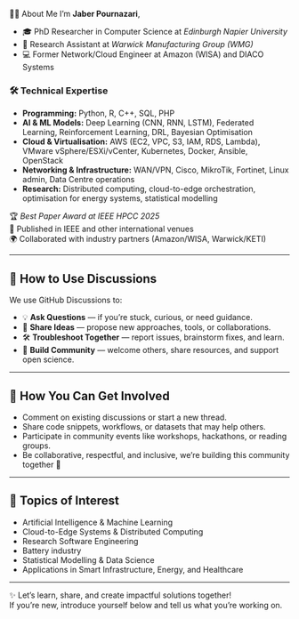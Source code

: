 
👨‍💻 About Me
I’m **Jaber Pournazari**,  
- 🎓 PhD Researcher in Computer Science at *Edinburgh Napier University*  
- 🔬 Research Assistant at *Warwick Manufacturing Group (WMG)*  
- 💻 Former Network/Cloud Engineer at Amazon (WISA) and DIACO Systems  

### 🛠️ Technical Expertise
- **Programming:** Python, R, C++, SQL, PHP  
- **AI & ML Models:** Deep Learning (CNN, RNN, LSTM), Federated Learning, Reinforcement Learning, DRL, Bayesian Optimisation  
- **Cloud & Virtualisation:** AWS (EC2, VPC, S3, IAM, RDS, Lambda), VMware vSphere/ESXi/vCenter, Kubernetes, Docker, Ansible, OpenStack  
- **Networking & Infrastructure:** WAN/VPN, Cisco, MikroTik, Fortinet, Linux admin, Data Centre operations  
- **Research:** Distributed computing, cloud-to-edge orchestration, optimisation for energy systems, statistical modelling  

🏆 *Best Paper Award at IEEE HPCC 2025*  
📄 Published in IEEE and other international venues  
🌍 Collaborated with industry partners (Amazon/WISA, Warwick/KETI)  

---

## 📢 How to Use Discussions
We use GitHub Discussions to:  
- 💡 **Ask Questions** — if you’re stuck, curious, or need guidance.  
- 🚀 **Share Ideas** — propose new approaches, tools, or collaborations.  
- 🛠️ **Troubleshoot Together** — report issues, brainstorm fixes, and learn.  
- 🤝 **Build Community** — welcome others, share resources, and support open science.  

---

## 🌱 How You Can Get Involved
- Comment on existing discussions or start a new thread.  
- Share code snippets, workflows, or datasets that may help others.  
- Participate in community events like workshops, hackathons, or reading groups.  
- Be collaborative, respectful, and inclusive, we’re building this community together 💪  

---

## 📌 Topics of Interest
- Artificial Intelligence & Machine Learning  
- Cloud-to-Edge Systems & Distributed Computing  
- Research Software Engineering  
- Battery industry
- Statistical Modelling & Data Science  
- Applications in Smart Infrastructure, Energy, and Healthcare  

---

✨ Let’s learn, share, and create impactful solutions together!  
If you’re new, introduce yourself below and tell us what you’re working on.  

